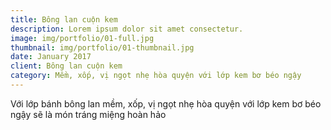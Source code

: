```yaml
---
title: Bông lan cuộn kem
description: Lorem ipsum dolor sit amet consectetur.
image: img/portfolio/01-full.jpg
thumbnail: img/portfolio/01-thumbnail.jpg
date: January 2017
client: Bông lan cuộn kem
category: Mềm, xốp, vị ngọt nhẹ hòa quyện với lớp kem bơ béo ngậy
---
```

Với lớp bánh bông lan mềm, xốp, vị ngọt nhẹ hòa quyện với lớp kem bơ béo ngậy sẽ là món tráng miệng hoàn hảo
